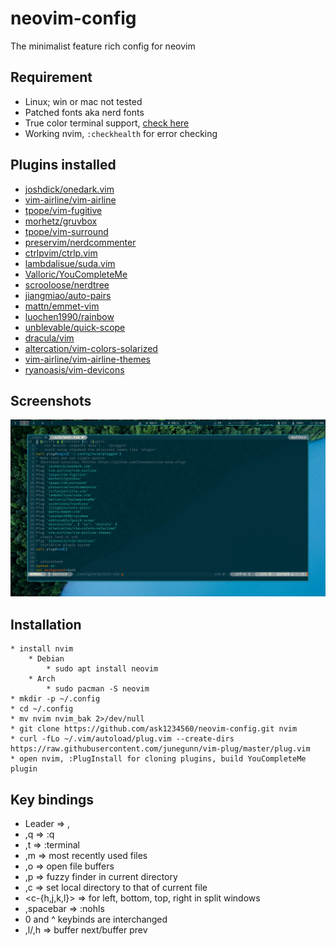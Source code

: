 # neovim-config
The minimalist feature rich config for neovim

## Requirement
* Linux; win or mac not tested
* Patched fonts aka nerd fonts
* True color terminal support, [check here](https://gist.github.com/XVilka/8346728)
* Working nvim, `:checkhealth` for error checking


## Plugins installed


* [joshdick/onedark.vim](http://www.github.com/joshdick/onedark.vim)
* [vim-airline/vim-airline](http://www.github.com/vim-airline/vim-airline)
* [tpope/vim-fugitive](http://www.github.com/tpope/vim-fugitive)
* [morhetz/gruvbox](http://www.github.com/morhetz/gruvbox)
* [tpope/vim-surround](http://www.github.com/tpope/vim-surround)
* [preservim/nerdcommenter](http://www.github.com/preservim/nerdcommenter)
* [ctrlpvim/ctrlp.vim](http://www.github.com/ctrlpvim/ctrlp.vim)
* [lambdalisue/suda.vim](http://www.github.com/lambdalisue/suda.vim)
* [Valloric/YouCompleteMe](http://www.github.com/Valloric/YouCompleteMe)
* [scrooloose/nerdtree](http://www.github.com/scrooloose/nerdtree)
* [jiangmiao/auto-pairs](http://www.github.com/jiangmiao/auto-pairs)
* [mattn/emmet-vim](http://www.github.com/mattn/emmet-vim)
* [luochen1990/rainbow](http://www.github.com/luochen1990/rainbow)
* [unblevable/quick-scope](http://www.github.com/unblevable/quick-scope)
* [dracula/vim](http://www.github.com/dracula/vim)
* [altercation/vim-colors-solarized](http://www.github.com/altercation/vim-colors-solarized)
* [vim-airline/vim-airline-themes](http://www.github.com/vim-airline/vim-airline-themes)
* [ryanoasis/vim-devicons](http://www.github.com/ryanoasis/vim-devicons)


## Screenshots

<img src="Screenshots/Screenshot_from_2020-05-01_12:06:45.png" width=1000px>

## Installation
```
* install nvim
	* Debian 
		* sudo apt install neovim
	* Arch
		* sudo pacman -S neovim
* mkdir -p ~/.config
* cd ~/.config
* mv nvim nvim_bak 2>/dev/null
* git clone https://github.com/ask1234560/neovim-config.git nvim
* curl -fLo ~/.vim/autoload/plug.vim --create-dirs https://raw.githubusercontent.com/junegunn/vim-plug/master/plug.vim
* open nvim, :PlugInstall for cloning plugins, build YouCompleteMe plugin
```

## Key bindings
* Leader => ,
* ,q => :q
* ,t => :terminal
* ,m => most recently used files
* ,o => open file buffers
* ,p => fuzzy finder in current directory
* ,c => set local directory to that of current file
* <c-{h,j,k,l}> => for left, bottom, top, right in split windows
* ,spacebar => :nohls
* 0 and ^ keybinds are interchanged
* ,l/,h => buffer next/buffer prev

